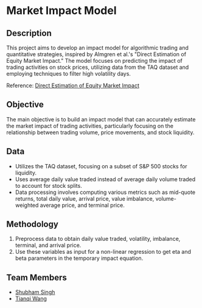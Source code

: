 # Market Impact Model

## Description

This project aims to develop an impact model for algorithmic trading and quantitative strategies, inspired by Almgren et al.'s "Direct Estimation of Equity Market Impact." The model focuses on predicting the impact of trading activities on stock prices, utilizing data from the TAQ dataset and employing techniques to filter high volatility days.

Reference: [Direct Estimation of Equity Market Impact](https://www.cis.upenn.edu/~mkearns/finread/costestim.pdf)

## Objective

The main objective is to build an impact model that can accurately estimate the market impact of trading activities, particularly focusing on the relationship between trading volume, price movements, and stock liquidity.

## Data

- Utilizes the TAQ dataset, focusing on a subset of S&P 500 stocks for liquidity.
- Uses average daily value traded instead of average daily volume traded to account for stock splits.
- Data processing involves computing various metrics such as mid-quote returns, total daily value, arrival price, value imbalance, volume-weighted average price, and terminal price.

## Methodology
1. Preprocess data to obtain daily value traded, volatility, imbalance, terminal, and arrival price.
2. Use these variables as input for a non-linear regression to get eta and beta parameters in the temporary impact equation.


## Team Members

- [Shubham Singh](https://github.com/ssnyu)
- [Tianqi Wang](https://github.com/froggyleo)

